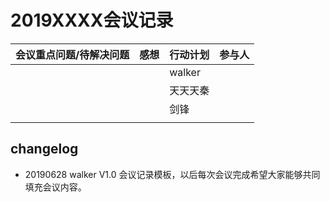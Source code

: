 # 2019XXXX会议记录

会议重点问题/待解决问题 | 感想 | 行动计划 | 参与人
------ | ------ | ------ | ------
|  |  | walker
|  |  | 天天天秦
|  |  | 剑锋
|  |  | 

## changelog
- 20190628    walker    V1.0    会议记录模板，以后每次会议完成希望大家能够共同填充会议内容。
